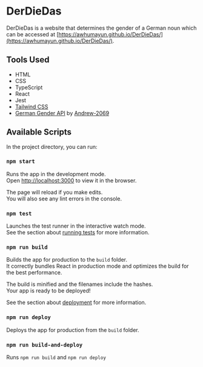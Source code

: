 # DerDieDas

DerDieDas is a website that determines the gender of a German noun which can be accessed at [https://awhumayun.github.io/DerDieDas/](https://awhumayun.github.io/DerDieDas/).

## Tools Used

- HTML
- CSS
- TypeScript
- React
- Jest
- [Tailwind CSS](https://tailwindcss.com/)
- [German Gender API](https://german-gender-api.deta.dev/) by [Andrew-2069](https://github.com/Andrew-2609)

## Available Scripts

In the project directory, you can run:

### `npm start`

Runs the app in the development mode.\
Open [http://localhost:3000](http://localhost:3000) to view it in the browser.

The page will reload if you make edits.\
You will also see any lint errors in the console.

### `npm test`

Launches the test runner in the interactive watch mode.\
See the section about [running tests](https://facebook.github.io/create-react-app/docs/running-tests) for more information.

### `npm run build`

Builds the app for production to the `build` folder.\
It correctly bundles React in production mode and optimizes the build for the best performance.

The build is minified and the filenames include the hashes.\
Your app is ready to be deployed!

See the section about [deployment](https://facebook.github.io/create-react-app/docs/deployment) for more information.

### `npm run deploy`

Deploys the app for production from the `build` folder.

### `npm run build-and-deploy`

Runs `npm run build` and `npm run deploy`
